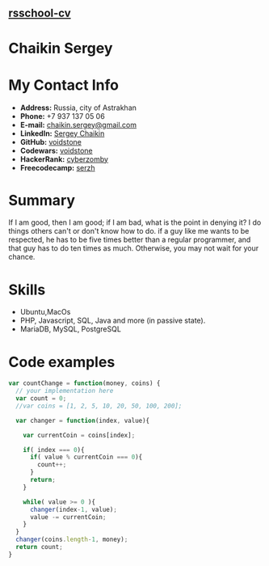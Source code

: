 ## [rsschool-cv](rsccool-cv)


# Chaikin Sergey

# My Contact Info

* **Address:** Russia, city of Astrakhan
* **Phone:** +7 937 137 05 06
* **E-mail:** [chaikin.sergey@gmail.com](chaikin.sergey@gmail.com)
* **LinkedIn:** [Sergey Chaikin](https://www.linkedin.com/in/sergey-chaikin-66730487/)
* **GitHub:** [voidstone](https://github.com/voidstone)
* **Codewars:** [voidstone](https://www.codewars.com/users/voidstone)
* **HackerRank:** [cyberzomby](https://www.hackerrank.com/cyberzomby)
* **Freecodecamp:** [serzh](https://www.freecodecamp.org/serzh)

# Summary
If I am good, then I am good; if I am bad, what is the point in denying it?
I do things others can't or don't know how to do.
if a guy like me wants to be respected, he has to be five times better than a regular programmer, and that guy has to do ten times as much. Otherwise, you may not wait for your chance.

# Skills

* Ubuntu,MacOs
* PHP, Javascript, SQL, Java and more (in passive state).
* MariaDB, MySQL, PostgreSQL


# Code examples

```js
var countChange = function(money, coins) {
  // your implementation here
  var count = 0;
  //var coins = [1, 2, 5, 10, 20, 50, 100, 200];

  var changer = function(index, value){

    var currentCoin = coins[index];

    if( index === 0){
      if( value % currentCoin === 0){
        count++;
      }
      return;
    }

    while( value >= 0 ){
      changer(index-1, value);
      value -= currentCoin;
    }
  }
  changer(coins.length-1, money);
  return count;
}
```